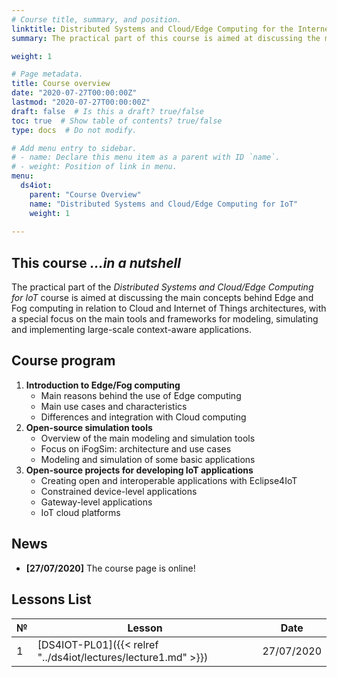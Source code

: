 ```yaml
---
# Course title, summary, and position.
linktitle: Distributed Systems and Cloud/Edge Computing for the Internet of Things
summary: The practical part of this course is aimed at discussing the main concepts behind Edge and Fog computing in relation to Cloud and Internet of Things architectures, with a special focus on the main tools and frameworks for modeling, simulating and implementing large-scale context-aware applications.

weight: 1

# Page metadata.
title: Course overview
date: "2020-07-27T00:00:00Z"
lastmod: "2020-07-27T00:00:00Z"
draft: false  # Is this a draft? true/false
toc: true  # Show table of contents? true/false
type: docs  # Do not modify.

# Add menu entry to sidebar.
# - name: Declare this menu item as a parent with ID `name`.
# - weight: Position of link in menu.
menu: 
  ds4iot:
    parent: "Course Overview"
    name: "Distributed Systems and Cloud/Edge Computing for IoT"
    weight: 1
  
---
```


## This course *...in a nutshell*

 The practical part of the *Distributed Systems and Cloud/Edge Computing for IoT* course is aimed at discussing the main concepts behind Edge and Fog computing in relation to Cloud and Internet of Things architectures, with a special focus on the main tools and frameworks for modeling, simulating and implementing large-scale context-aware applications.


## Course program

1.	**Introduction to Edge/Fog computing**
	-	Main reasons behind the use of Edge computing
	-	Main use cases and characteristics
	-	Differences and integration with Cloud computing
2.	**Open-source simulation tools**
	-	Overview of the main modeling and simulation tools
	-	Focus on iFogSim: architecture and use cases
	-	Modeling and simulation of some basic applications
3.	**Open-source projects for developing IoT applications**
	-	Creating open and interoperable applications with Eclipse4IoT
	-	Constrained device-level applications
	-	Gateway-level applications
	-	IoT cloud platforms


## News
- **[27/07/2020]** The course page is online!



## Lessons List


| &#8470; | Lesson | Date |
| ------- | -------| -----| 
| 1       | [DS4IOT-PL01]({{< relref "../ds4iot/lectures/lecture1.md" >}}) | 27/07/2020 |

